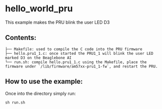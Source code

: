 # hello_world_pru

This example makes the PRU blink the user LED D3

## Contents:
```
├── Makefile: used to compile the C code into the PRU firmware
├── hello.pru1_1.c: once started the PRU1_1 will blink the user LED marked D3 on the Beaglebone AI
└── run.sh: compile hello.pru1_1.c using the Makefile, place the firmware under `/lib/firmware/am57xx-pru1_1-fw`, and restart the PRU. 

```

## How to use the example:
Once into the directory simply run:

```
sh run.sh
```

